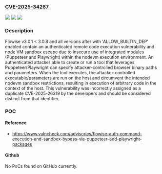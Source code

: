 ### [CVE-2025-34267](https://cve.mitre.org/cgi-bin/cvename.cgi?name=CVE-2025-34267)
![](https://img.shields.io/static/v1?label=Product&message=Flowise&color=blue)
![](https://img.shields.io/static/v1?label=Version&message=3.0.1%20&color=brightgreen)
![](https://img.shields.io/static/v1?label=Vulnerability&message=CWE-77%20Improper%20Neutralization%20of%20Special%20Elements%20used%20in%20a%20Command%20('Command%20Injection')&color=brightgreen)

### Description

Flowise v3.0.1 < 3.0.8 and all versions after with 'ALLOW_BUILTIN_DEP' enabled contain an authenticated remote code execution vulnerability and node VM sandbox escape due to insecure use of integrated modules (Puppeteer and Playwright) within the nodevm execution environment. An authenticated attacker able to create or run a tool that leverages Puppeteer/Playwright can specify attacker-controlled browser binary paths and parameters. When the tool executes, the attacker-controlled executable/parameters are run on the host and circumvent the intended nodevm sandbox restrictions, resulting in execution of arbitrary code in the context of the host. This vulnerability was incorrectly assigned as a duplicate CVE-2025-26319 by the developers and should be considered distinct from that identifier.

### POC

#### Reference
- https://www.vulncheck.com/advisories/flowise-auth-command-execution-and-sandbox-bypass-via-puppeteer-and-playwright-packages

#### Github
No PoCs found on GitHub currently.


